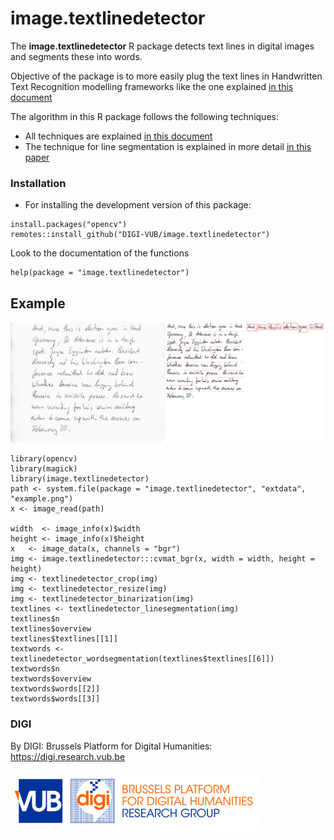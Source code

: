 # image.textlinedetector

The  **image.textlinedetector** R package detects text lines in digital images and segments these into words.

Objective of the package is to more easily plug the text lines in Handwritten Text Recognition modelling frameworks like the one explained [in this document](http://www.jpuigcerver.net/pubs/jpuigcerver_icdar2017.pdf) 

The algorithm in this R package follows the following techniques:

- All techniques are explained [in this document](https://github.com/arthurflor23/text-segmentation/blob/master/doc/Text%20Segmentation.pdf)
- The technique for line segmentation is explained in more detail [in this paper](http://citeseerx.ist.psu.edu/viewdoc/download?doi=10.1.1.88.5806&rep=rep1&type=pdf)


### Installation

- For installing the development version of this package: 

```
install.packages("opencv")
remotes::install_github("DIGI-VUB/image.textlinedetector")
```

Look to the documentation of the functions

```
help(package = "image.textlinedetector")
```

## Example

![](https://raw.githubusercontent.com/DIGI-VUB/image.textlinedetector/master/inst/extdata/example-result.png)

```{r}
library(opencv)
library(magick)
library(image.textlinedetector)
path <- system.file(package = "image.textlinedetector", "extdata", "example.png")
x <- image_read(path)

width  <- image_info(x)$width
height <- image_info(x)$height
x   <- image_data(x, channels = "bgr")
img <- image.textlinedetector:::cvmat_bgr(x, width = width, height = height)
img <- textlinedetector_crop(img)
img <- textlinedetector_resize(img)
img <- textlinedetector_binarization(img)
textlines <- textlinedetector_linesegmentation(img)
textlines$n
textlines$overview
textlines$textlines[[1]]
textwords <- textlinedetector_wordsegmentation(textlines$textlines[[6]])
textwords$n
textwords$overview
textwords$words[[2]]
textwords$words[[3]]
```

### DIGI

By DIGI: Brussels Platform for Digital Humanities: https://digi.research.vub.be

![](tools/logo.png)